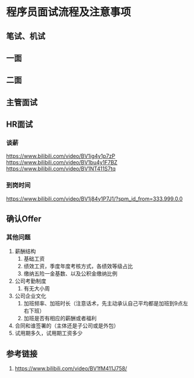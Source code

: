 # 程序员面试流程及注意事项


## 笔试、机试


## 一面


## 二面


## 主管面试


## HR面试


### 谈薪
https://www.bilibili.com/video/BV1ig4y1p7zP
https://www.bilibili.com/video/BV1bu4y1F7BZ
https://www.bilibili.com/video/BV1NT411S7tq

### 到岗时间
https://www.bilibili.com/video/BV1j84y1P7J1/?spm_id_from=333.999.0.0



## 确认Offer


### 其他问题
1. 薪酬结构
	1. 基础工资
	2. 绩效工资，季度年度考核方式，各绩效等级占比
	3. 缴纳五险一金​基数、以及公积金缴纳比例
2. 公司考勤制度
	1. 有无大小周
3. 公司企业文化
	1. 加班频率、加班时长（注意话术，先主动承认自己平均都是加班到9点左右下班）
	2. 加班是否有相应的薪酬或者福利
4. 合同和谁签署的（主体还是子公司或是外包）
5. 试用期多久，试用期工资多少


## 参考链接
1. https://www.bilibili.com/video/BV1fM411J758/
